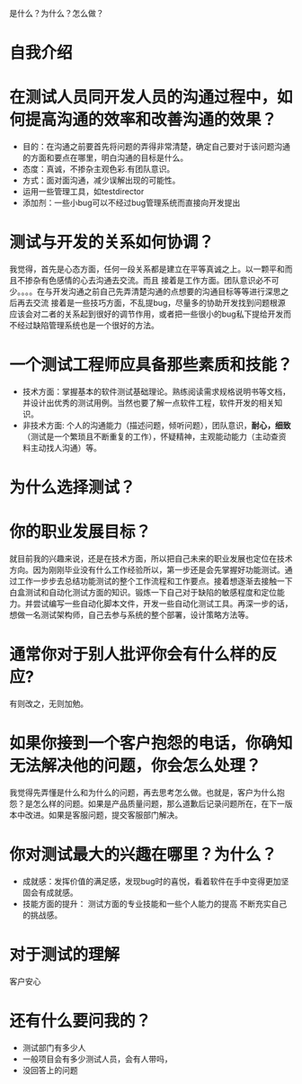 是什么？为什么？怎么做？

# 自我介绍



# 在测试人员同开发人员的沟通过程中，如何提高沟通的效率和改善沟通的效果？
+ 目的：在沟通之前要首先将问题的弄得非常清楚，确定自己要对于该问题沟通的方面和要点在哪里，明白沟通的目标是什么。
+ 态度：真诚，不掺杂主观色彩.有团队意识。 
+ 方式：面对面沟通，减少误解出现的可能性。
+ 运用一些管理工具，如testdirector
+ 添加剂：一些小bug可以不经过bug管理系统而直接向开发提出

# 测试与开发的关系如何协调？
我觉得，首先是心态方面，任何一段关系都是建立在平等真诚之上。以一颗平和而且不掺杂有色感情的心去沟通去交流。而且
接着是工作方面。团队意识必不可少。。。。在与开发沟通之前自己先弄清楚沟通的点想要的沟通目标等等进行深思之后再去交流
接着是一些技巧方面，不乱提bug，尽量多的协助开发找到问题根源应该会对二者的关系起到很好的调节作用，或者把一些很小的bug私下提给开发而不经过缺陷管理系统也是一个很好的方法。



# 一个测试工程师应具备那些素质和技能？
+ 技术方面：掌握基本的软件测试基础理论。熟练阅读需求规格说明书等文档，并设计出优秀的测试用例。当然也要了解一点软件工程，软件开发的相关知识。
+ 非技术方面: 个人的沟通能力（描述问题，倾听问题），团队意识，**耐心，细致**（测试是一个繁琐且不断重复的工作），怀疑精神，主观能动能力（主动查资料主动找人沟通）等。


# 为什么选择测试？

# 你的职业发展目标？
就目前我的兴趣来说，还是在技术方面，所以把自己未来的职业发展也定位在技术方向。因为刚刚毕业没有什么工作经验所以，第一步还是会先掌握好功能测试。通过工作一步步去总结功能测试的整个工作流程和工作要点。接着想逐渐去接触一下白盒测试和自动化测试方面的知识。锻炼一下自己对于缺陷的敏感程度和定位能力。并尝试编写一些自动化脚本文件，开发一些自动化测试工具。再深一步的话，想做一名测试架构师，自己去参与系统的整个部署，设计策略方法等。


# 通常你对于别人批评你会有什么样的反应?
有则改之，无则加勉。

# 如果你接到一个客户抱怨的电话，你确知无法解决他的问题，你会怎么处理？
我觉得先弄懂是什么和为什么的问题，再去思考怎么做。也就是，客户为什么抱怨？是怎么样的问题。如果是产品质量问题，那么道歉后记录问题所在，在下一版本中改进。如果是客服问题，提交客服部门解决。


# 你对测试最大的兴趣在哪里？为什么？
+ 成就感：发挥价值的满足感，发现bug时的喜悦，看着软件在手中变得更加坚固会有成就感。
+ 技能方面的提升： 测试方面的专业技能和一些个人能力的提高 
不断充实自己的挑战感。 


# 对于测试的理解
客户安心

# 还有什么要问我的？
+ 测试部门有多少人
+ 一般项目会有多少测试人员，会有人带吗，
+ 没回答上的问题